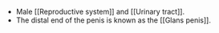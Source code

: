 
- Male [[Reproductive system]] and [[Urinary tract]].
- The distal end of the penis is known as the [[Glans penis]].